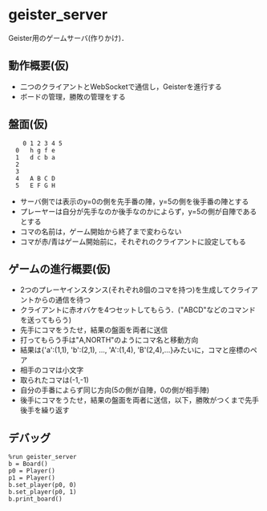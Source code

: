 # geister_server

Geister用のゲームサーバ(作りかけ)．

## 動作概要(仮)
- 二つのクライアントとWebSocketで通信し，Geisterを進行する
- ボードの管理，勝敗の管理をする

## 盤面(仮)
        0 1 2 3 4 5
      0   h g f e
      1   d c b a
      2
      3
      4   A B C D
      5   E F G H
- サーバ側では表示のy=0の側を先手番の陣，y=5の側を後手番の陣とする
- プレーヤーは自分が先手なのか後手なのかによらず，y=5の側が自陣であるとする
- コマの名前は，ゲーム開始から終了まで変わらない
- コマが赤/青はゲーム開始前に，それぞれのクライアントに設定してもる

## ゲームの進行概要(仮)
- 2つのプレーヤインスタンス(それぞれ8個のコマを持つ)を生成してクライアントからの通信を待つ
- クライアントに赤オバケを4つセットしてもらう．("ABCD"などのコマンドを送ってもらう)
- 先手にコマをうたせ，結果の盤面を両者に送信
 - 打ってもらう手は"A,NORTH"のようにコマ名と移動方向
 - 結果は{'a':(1,1), 'b':(2,1), ..., 'A':(1,4), 'B'(2,4),...}みたいに，コマと座標のペア
 - 相手のコマは小文字
 - 取られたコマは(-1,-1)
 - 自分の手番によらず同じ方向(5の側が自陣，0の側が相手陣)
- 後手にコマをうたせ，結果の盤面を両者に送信，以下，勝敗がつくまで先手後手を繰り返す

## デバッグ
    %run geister_server
    b = Board()
    p0 = Player()
    p1 = Player()
    b.set_player(p0, 0)
    b.set_player(p0, 1)
    b.print_board()
